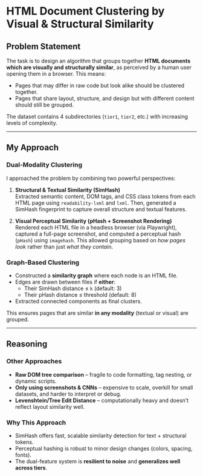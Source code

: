 # HTML Document Clustering by Visual & Structural Similarity

## Problem Statement

The task is to design an algorithm that groups together **HTML documents which are visually and structurally similar**, as perceived by a human user opening them in a browser. This means:
- Pages that may differ in raw code but look alike should be clustered together.
- Pages that share layout, structure, and design but with different content should still be grouped.

The dataset contains 4 subdirectories (`tier1`, `tier2`, etc.) with increasing levels of complexity.

---

## My Approach

### Dual-Modality Clustering

I approached the problem by combining two powerful perspectives:

1. **Structural & Textual Similarity (SimHash)**  
   Extracted semantic content, DOM tags, and CSS class tokens from each HTML page using `readability-lxml` and `lxml`. Then, generated a SimHash fingerprint to capture overall structure and textual features.

2. **Visual Perceptual Similarity (pHash + Screenshot Rendering)**  
   Rendered each HTML file in a headless browser (via Playwright), captured a full-page screenshot, and computed a perceptual hash (`pHash`) using `imagehash`. This allowed grouping based on *how pages look* rather than just *what they contain*.

### Graph-Based Clustering

- Constructed a **similarity graph** where each node is an HTML file.
- Edges are drawn between files if **either**:
  - Their SimHash distance ≤ `k` (default: 3)
  - Their pHash distance ≤ threshold (default: 8)
- Extracted connected components as final clusters.

This ensures pages that are similar **in any modality** (textual or visual) are grouped.

---

## Reasoning

### Other Approaches
- **Raw DOM tree comparison** – fragile to code formatting, tag nesting, or dynamic scripts.
- **Only using screenshots & CNNs** – expensive to scale, overkill for small datasets, and harder to interpret or debug.
- **Levenshtein/Tree Edit Distance** – computationally heavy and doesn’t reflect layout similarity well.

### Why This Approach
- SimHash offers fast, scalable similarity detection for text + structural tokens.
- Perceptual hashing is robust to minor design changes (colors, spacing, fonts).
- The dual-feature system is **resilient to noise** and **generalizes well across tiers**.

